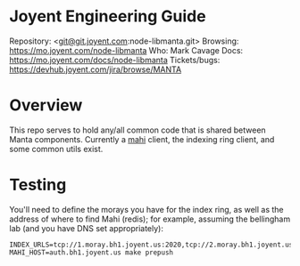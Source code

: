 # Joyent Engineering Guide

Repository: <git@git.joyent.com:node-libmanta.git>
Browsing: <https://mo.joyent.com/node-libmanta>
Who: Mark Cavage
Docs: <https://mo.joyent.com/docs/node-libmanta>
Tickets/bugs: <https://devhub.joyent.com/jira/browse/MANTA>


# Overview

This repo serves to hold any/all common code that is shared between Manta
components.  Currently a [mahi](https://mo.joyent.com/docs/mahi) client,
the indexing ring client, and some common utils exist.

# Testing

You'll need to define the morays you have for the index ring, as well as the
address of where to find Mahi (redis); for example, assuming the bellingham
lab (and you have DNS set appropriately):

    INDEX_URLS=tcp://1.moray.bh1.joyent.us:2020,tcp://2.moray.bh1.joyent.us:2020 MAHI_HOST=auth.bh1.joyent.us make prepush
